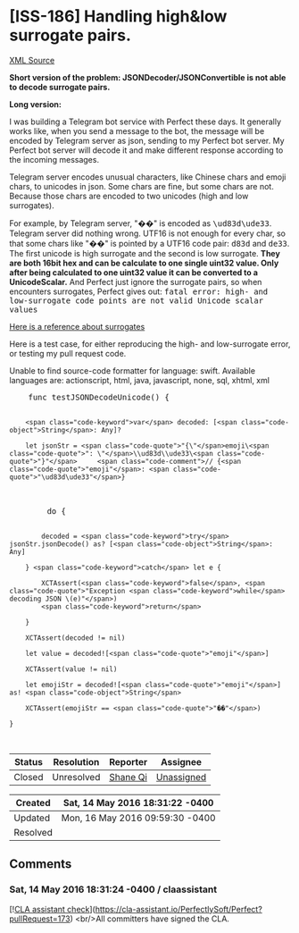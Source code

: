 # [ISS-186] Handling high&low surrogate pairs.

[XML Source](./xml/ISS-186.xml)
<p><p><b>Short version of the problem: JSONDecoder/JSONConvertible is not able to decode surrogate pairs.</b></p>

<p><b>Long version:</b></p>

<p>I was building a Telegram bot service with Perfect these days. It generally works like, when you send a message to the bot, the message will be encoded by Telegram server as json, sending to my Perfect bot server. My Perfect bot server will decode it and make different response according to the incoming messages.</p>

<p>Telegram server encodes unusual characters, like Chinese chars and emoji chars, to unicodes in json. Some chars are fine, but some chars are not. Because those chars are encoded to two unicodes (high and low surrogates).</p>

<p>For example, by Telegram server, "��" is encoded as <tt>\ud83d\ude33</tt>. Telegram server did nothing wrong. UTF16 is not enough for every char, so that some chars like "��" is pointed by a UTF16 code pair: <tt>d83d</tt> and <tt>de33</tt>. The first unicode is high surrogate and the second is low surrogate. <b>They are both 16bit hex and can be calculate to one single uint32 value. Only after being calculated to one uint32 value it can be converted to a UnicodeScalar.</b> And Perfect just ignore the surrogate pairs, so when encounters surrogates, Perfect gives out: <tt>fatal error: high- and low-surrogate code points are not valid Unicode scalar values</tt></p>

<p><a href="https://en.wikipedia.org/wiki/UTF-16#Description" class="external-link" rel="nofollow">Here is a reference about surrogates</a></p>

<p>Here is a test case, for either reproducing the high- and low-surrogate error, or testing my pull request code.</p>

<div class="code panel" style="border-width: 1px;"><div class="codeContent panelContent">
<div class="error"><span class="error">Unable to find source-code formatter for language: swift.</span> Available languages are: actionscript, html, java, javascript, none, sql, xhtml, xml</div><pre>
	func testJSONDecodeUnicode() {
		
		<span class="code-keyword">var</span> decoded: [<span class="code-object">String</span>: Any]?
		
		let jsonStr = <span class="code-quote">"{\"</span>emoji\<span class="code-quote">": \"</span>\\ud83d\\ude33\<span class="code-quote">"}"</span>		<span class="code-comment">// {<span class="code-quote">"emoji"</span>: <span class="code-quote">"\ud83d\ude33"</span>}
</span>		
		<span class="code-keyword">do</span> {
			
			decoded = <span class="code-keyword">try</span> jsonStr.jsonDecode() as? [<span class="code-object">String</span>: Any]
			
		} <span class="code-keyword">catch</span> let e {
			
			XCTAssert(<span class="code-keyword">false</span>, <span class="code-quote">"Exception <span class="code-keyword">while</span> decoding JSON \(e)"</span>)
			<span class="code-keyword">return</span>
			
		}
		
		XCTAssert(decoded != nil)
		
		let value = decoded![<span class="code-quote">"emoji"</span>]
		
		XCTAssert(value != nil)
		
		let emojiStr = decoded![<span class="code-quote">"emoji"</span>] as! <span class="code-object">String</span>
		
		XCTAssert(emojiStr == <span class="code-quote">"��"</span>)
		
	}
</pre>
</div></div></p>





Status|Resolution|Reporter|Assignee
------|----------|--------|--------
Closed|Unresolved|[Shane Qi](ShaneQi)|[Unassigned]($-1)





Created|Sat, 14 May 2016 18:31:22 -0400
-------|--------------
Updated|Mon, 16 May 2016 09:59:30 -0400
Resolved|


## Comments




### Sat, 14 May 2016 18:31:24 -0400 / claassistant 

<p><p>[!<a href="https://cla-assistant.io/pull/badge/signed" class="external-link" rel="nofollow">CLA assistant check</a>](<a href="https://cla-assistant.io/PerfectlySoft/Perfect?pullRequest=173" class="external-link" rel="nofollow">https://cla-assistant.io/PerfectlySoft/Perfect?pullRequest=173</a>) &lt;br/&gt;All committers have signed the CLA.</p></p>


